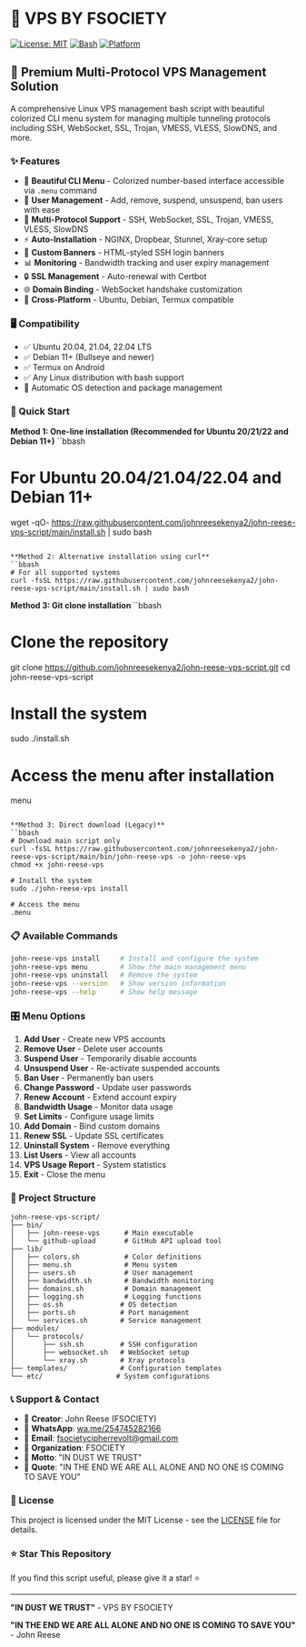 # 👑 VPS BY FSOCIETY

[![License: MIT](https://img.shields.io/badge/License-MIT-yellow.svg)](https://opensource.org/licenses/MIT)
[![Bash](https://img.shields.io/badge/Language-Bash-green.svg)](https://www.gnu.org/software/bash/)
[![Platform](https://img.shields.io/badge/Platform-Linux%20%7C%20Termux-blue.svg)](https://github.com/johnreesekenya2/john-reese-vps-script)

## 🚀 Premium Multi-Protocol VPS Management Solution

A comprehensive Linux VPS management bash script with beautiful colorized CLI menu system for managing multiple tunneling protocols including SSH, WebSocket, SSL, Trojan, VMESS, VLESS, SlowDNS, and more.

### ✨ Features

- 🎨 **Beautiful CLI Menu** - Colorized number-based interface accessible via `.menu` command
- 👥 **User Management** - Add, remove, suspend, unsuspend, ban users with ease
- 🔧 **Multi-Protocol Support** - SSH, WebSocket, SSL, Trojan, VMESS, VLESS, SlowDNS
- ⚡ **Auto-Installation** - NGINX, Dropbear, Stunnel, Xray-core setup
- 🎯 **Custom Banners** - HTML-styled SSH login banners
- 📊 **Monitoring** - Bandwidth tracking and user expiry management
- 🔒 **SSL Management** - Auto-renewal with Certbot
- 🌐 **Domain Binding** - WebSocket handshake customization
- 📱 **Cross-Platform** - Ubuntu, Debian, Termux compatible

### 🖥️ Compatibility

- ✅ Ubuntu 20.04, 21.04, 22.04 LTS
- ✅ Debian 11+ (Bullseye and newer)
- ✅ Termux on Android
- ✅ Any Linux distribution with bash support
- 🔧 Automatic OS detection and package management

### 🚀 Quick Start

**Method 1: One-line installation (Recommended for Ubuntu 20/21/22 and Debian 11+)**
``bbash
# For Ubuntu 20.04/21.04/22.04 and Debian 11+
wget -qO- https://raw.githubusercontent.com/johnreesekenya2/john-reese-vps-script/main/install.sh | sudo bash
```

**Method 2: Alternative installation using curl**
``bbash
# For all supported systems
curl -fsSL https://raw.githubusercontent.com/johnreesekenya2/john-reese-vps-script/main/install.sh | sudo bash
```

**Method 3: Git clone installation**
``bbash
# Clone the repository
git clone https://github.com/johnreesekenya2/john-reese-vps-script.git
cd john-reese-vps-script

# Install the system
sudo ./install.sh

# Access the menu after installation
menu
```

**Method 3: Direct download (Legacy)**
``bbash
# Download main script only
curl -fsSL https://raw.githubusercontent.com/johnreesekenya2/john-reese-vps-script/main/bin/john-reese-vps -o john-reese-vps
chmod +x john-reese-vps

# Install the system
sudo ./john-reese-vps install

# Access the menu
.menu
```

### 📋 Available Commands

```bash
john-reese-vps install     # Install and configure the system
john-reese-vps menu        # Show the main management menu  
john-reese-vps uninstall   # Remove the system
john-reese-vps --version   # Show version information
john-reese-vps --help      # Show help message
```

### 🎛️ Menu Options

1. **Add User** - Create new VPS accounts
2. **Remove User** - Delete user accounts
3. **Suspend User** - Temporarily disable accounts
4. **Unsuspend User** - Re-activate suspended accounts
5. **Ban User** - Permanently ban users
6. **Change Password** - Update user passwords
7. **Renew Account** - Extend account expiry
8. **Bandwidth Usage** - Monitor data usage
9. **Set Limits** - Configure usage limits
10. **Add Domain** - Bind custom domains
11. **Renew SSL** - Update SSL certificates
12. **Uninstall System** - Remove everything
13. **List Users** - View all accounts
14. **VPS Usage Report** - System statistics
15. **Exit** - Close the menu

### 🔧 Project Structure

```
john-reese-vps-script/
├── bin/
│   ├── john-reese-vps      # Main executable
│   └── github-upload       # GitHub API upload tool
├── lib/
│   ├── colors.sh           # Color definitions
│   ├── menu.sh             # Menu system
│   ├── users.sh            # User management
│   ├── bandwidth.sh        # Bandwidth monitoring
│   ├── domains.sh          # Domain management
│   ├── logging.sh          # Logging functions
│   ├── os.sh              # OS detection
│   ├── ports.sh           # Port management
│   └── services.sh        # Service management
├── modules/
│   └── protocols/
│       ├── ssh.sh         # SSH configuration
│       ├── websocket.sh   # WebSocket setup
│       └── xray.sh        # Xray protocols
├── templates/             # Configuration templates
└── etc/                  # System configurations
```

### 📞 Support & Contact

- 👑 **Creator**: John Reese (FSOCIETY)
- 📱 **WhatsApp**: [wa.me/254745282166](https://wa.me/254745282166)
- 📧 **Email**: fsocietycipherrevolt@gmail.com
- 🔗 **Organization**: FSOCIETY
- 💬 **Motto**: "IN DUST WE TRUST"
- 📝 **Quote**: "IN THE END WE ARE ALL ALONE AND NO ONE IS COMING TO SAVE YOU"

### 📝 License

This project is licensed under the MIT License - see the [LICENSE](LICENSE) file for details.

### ⭐ Star This Repository

If you find this script useful, please give it a star! ⭐

---

**"IN DUST WE TRUST"** - VPS BY FSOCIETY

**"IN THE END WE ARE ALL ALONE AND NO ONE IS COMING TO SAVE YOU"** - John Reese
